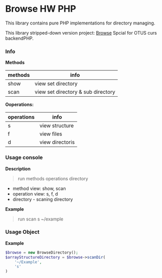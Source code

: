 Browse HW PHP
==========

This library contains pure PHP implementations for directory managing.

This library stripped-down version project: [Browse](https://github.com/cs-eliseev/browse.git)
Spcial for OTUS curs backendPHP.

### Info

**Methods**

| methods | info |
| --- | --- |
| show | view set directory |
| scan | view set directory & sub directory |



**Ooperations:**

| operations | info |
| --- | --- |
| s | view structure |
| f | view files |
| d | view directoris |

### Usage console

**Description**

> run methods operations directory

* method view: show, scan
* operation view: s, f, d
* directory - scaning directory

**Example**
> run scan s ~/example

### Usage Object

**Example**
```php
$browse = new BrowseDirectory();
$arrayStructureDirectory = $browse->scanDir(
    '~/Example',
    's'
)
```
